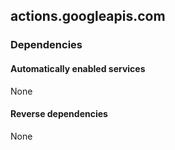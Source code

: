 ## actions.googleapis.com

### Dependencies

#### Automatically enabled services

None

#### Reverse dependencies

None

